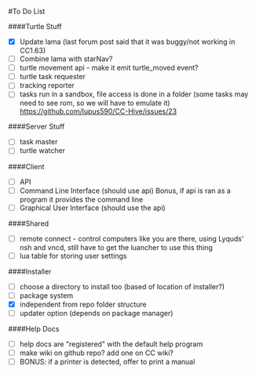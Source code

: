 #To Do List

####Turtle Stuff
* [x] Update lama (last forum post said that it was buggy/not working in CC1.63)
* [ ] Combine lama with starNav?
* [ ] turtle movement api - make it emit turtle_moved event?
* [ ] turtle task requester
* [ ] tracking reporter
* [ ] tasks run in a sandbox, file access is done in a folder (some tasks may need to see rom, so we will have to emulate it) https://github.com/lupus590/CC-Hive/issues/23

####Server Stuff
* [ ] task master
* [ ] turtle watcher

####Client
* [ ] API
* [ ] Command Line Interface (should use api) Bonus, if api is ran as a program it provides the command line
* [ ] Graphical User Interface (should use the api)

####Shared
* [ ] remote connect - control computers like you are there, using Lyquds' nsh and vncd, still have to get the luancher to use this thing
* [ ] lua table for storing user settings

####Installer
* [ ] choose a directory to install too (based of location of installer?)
* [ ] package system
* [x] independent from repo folder structure
* [ ] updater option (depends on package manager)

####Help Docs
* [ ] help docs are "registered" with the default help program
* [ ] make wiki on github repo? add one on CC wiki?
* [ ] BONUS: if a printer is detected, offer to print a manual
